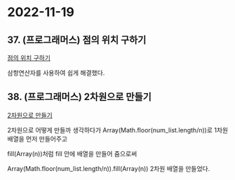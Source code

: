 # 2022-11-19

## 37. (프로그래머스) 점의 위치 구하기

[점의 위치 구하기](https://school.programmers.co.kr/learn/courses/30/lessons/120841)

삼항연산자를 사용하여 쉽게 해결했다.

## 38. (프로그래머스) 2차원으로 만들기

[2차원으로 만들기](https://school.programmers.co.kr/learn/courses/30/lessons/120842)

2차원으로 어떻게 만들까 생각하다가 Array(Math.floor(num_list.length/n))로 1차원 배열을 먼저 만들어주고

fill(Array(n))처럼 fill 안에 배열을 만들어 줌으로써

Array(Math.floor(num_list.length/n)).fill(Array(n)) 2차원 배열을 만들었다.
